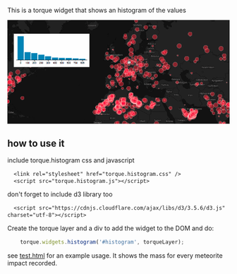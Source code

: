 
This is a torque widget that shows an histogram of the values

![histogram gif](./img/histogram_torque.gif)

## how to use it

include torque.histogram css and javascript

```
  <link rel="stylesheet" href="torque.histogram.css" />
  <script src="torque.histogram.js"></script>
```

don't forget to include d3 library too

```
  <script src="https://cdnjs.cloudflare.com/ajax/libs/d3/3.5.6/d3.js" charset="utf-8"></script>
```

Create the torque layer and a div to add the widget to the DOM and do:

```js
    torque.widgets.histogram('#histogram', torqueLayer);
```

see [test.html](test.html) for an example usage. It shows the mass for every meteorite impact recorded.
